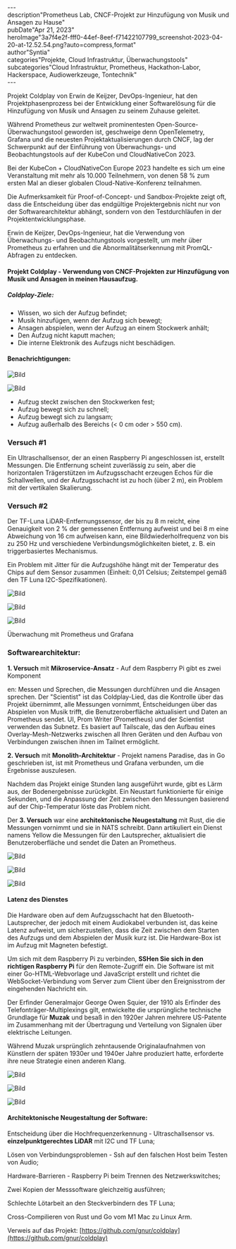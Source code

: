\---  
description"Prometheus Lab, CNCF-Projekt zur Hinzufügung von Musik und Ansagen zu Hause"   
pubDate"Apr 21, 2023"   
heroImage"3a7f4e2f-fff0-44ef-8eef-f71422107799_screenshot-2023-04-20-at-12.52.54.png?auto=compress,format"   
author"Syntia"   
categories"Projekte, Cloud Infrastruktur, Überwachungstools"   
subcategories"Cloud Infrastruktur, Prometheus, Hackathon-Labor, Hackerspace, Audiowerkzeuge, Tontechnik"   
\---  

Projekt Coldplay von Erwin de Keijzer, DevOps-Ingenieur, hat den Projektphasenprozess bei der Entwicklung einer Softwarelösung für die Hinzufügung von Musik und Ansagen zu seinem Zuhause geleitet.

Während Prometheus zur weltweit prominentesten Open-Source-Überwachungstool geworden ist, geschweige denn OpenTelemetry, Grafana und die neuesten Projektaktualisierungen durch CNCF, lag der Schwerpunkt auf der Einführung von Überwachungs- und Beobachtungstools auf der KubeCon und CloudNativeCon 2023.

Bei der KubeCon + CloudNativeCon Europe 2023 handelte es sich um eine Veranstaltung mit mehr als 10.000 Teilnehmern, von denen 58 % zum ersten Mal an dieser globalen Cloud-Native-Konferenz teilnahmen.

Die Aufmerksamkeit für Proof-of-Concept- und Sandbox-Projekte zeigt oft, dass die Entscheidung über das endgültige Projektergebnis nicht nur von der Softwarearchitektur abhängt, sondern von den Testdurchläufen in der Projektentwicklungsphase.

Erwin de Keijzer, DevOps-Ingenieur, hat die Verwendung von Überwachungs- und Beobachtungstools vorgestellt, um mehr über Prometheus zu erfahren und die Abnormalitätserkennung mit PromQL-Abfragen zu entdecken.

#### **Projekt Coldplay - Verwendung von CNCF-Projekten zur Hinzufügung von Musik und Ansagen in meinen Hausaufzug.**

##### **Coldplay-Ziele:**

- Wissen, wo sich der Aufzug befindet;
- Musik hinzufügen, wenn der Aufzug sich bewegt;
- Ansagen abspielen, wenn der Aufzug an einem Stockwerk anhält;
- Den Aufzug nicht kaputt machen;
- Die interne Elektronik des Aufzugs nicht beschädigen.

#### **Benachrichtigungen:**

![Bild](https://images.prismic.io/syntia/3a7f4e2f-fff0-44ef-8eef-f71422107799_screenshot-2023-04-20-at-12.52.54.png?auto=compress,format)

![Bild](https://images.prismic.io/syntia/6b9bf08b-5a88-4e63-aa9f-7aa6413ac99b_screenshot-2023-04-20-at-12.54.11.png?auto=compress,format)

- Aufzug steckt zwischen den Stockwerken fest;
- Aufzug bewegt sich zu schnell;
- Aufzug bewegt sich zu langsam;
- Aufzug außerhalb des Bereichs (< 0 cm oder > 550 cm).

### **Versuch #1**

Ein Ultraschallsensor, der an einen Raspberry Pi angeschlossen ist, erstellt Messungen. Die Entfernung scheint zuverlässig zu sein, aber die horizontalen Trägerstützen im Aufzugsschacht erzeugen Echos für die Schallwellen, und der Aufzugsschacht ist zu hoch (über 2 m), ein Problem mit der vertikalen Skalierung.

### **Versuch #2**

Der TF-Luna LiDAR-Entfernungssensor, der bis zu 8 m reicht, eine Genauigkeit von 2 % der gemessenen Entfernung aufweist und bei 8 m eine Abweichung von 16 cm aufweisen kann, eine Bildwiederholfrequenz von bis zu 250 Hz und verschiedene Verbindungsmöglichkeiten bietet, z. B. ein triggerbasiertes Mechanismus.

Ein Problem mit Jitter für die Aufzugshöhe hängt mit der Temperatur des Chips auf dem Sensor zusammen (Einheit: 0,01 Celsius; Zeitstempel gemäß den TF Luna I2C-Spezifikationen).

![Bild](https://images.prismic.io/syntia/d2547ded-c47c-49e5-ba3e-cc6dea613587_screenshot-2023-04-20-at-11.47.48.png?auto=compress,format)

![Bild](https://images.prismic.io/syntia/53181ac6-c67a-4116-b4bd-59c12d2bd01e_screenshot-2023-04-20-at-12.01.29.png?auto=compress,format)

![Bild](https://images.prismic.io/syntia/617ab138-6ffc-4997-94fe-66ef4b37c2f1_screenshot-2023-04-20-at-12.06.45.png?auto=compress,format)

Überwachung mit Prometheus und Grafana

### **Softwarearchitektur:**

**1. Versuch** mit **Mikroservice-Ansatz** - Auf dem Raspberry Pi gibt es zwei Komponent

en: Messen und Sprechen, die Messungen durchführen und die Ansagen sprechen. Der "Scientist" ist das Coldplay-Lied, das die Kontrolle über das Projekt übernimmt, alle Messungen vornimmt, Entscheidungen über das Abspielen von Musik trifft, die Benutzeroberfläche aktualisiert und Daten an Prometheus sendet. UI, Prom Writer (Prometheus) und der Scientist verwenden das Subnetz. Es basiert auf Tailscale, das den Aufbau eines Overlay-Mesh-Netzwerks zwischen all Ihren Geräten und den Aufbau von Verbindungen zwischen ihnen im Tailnet ermöglicht.

**2. Versuch** mit **Monolith-Architektur** - Projekt namens Paradise, das in Go geschrieben ist, ist mit Prometheus und Grafana verbunden, um die Ergebnisse auszulesen.

Nachdem das Projekt einige Stunden lang ausgeführt wurde, gibt es Lärm aus, der Bodenergebnisse zurückgibt. Ein Neustart funktionierte für einige Sekunden, und die Anpassung der Zeit zwischen den Messungen basierend auf der Chip-Temperatur löste das Problem nicht.

Der **3. Versuch** war eine **architektonische Neugestaltung** mit Rust, die die Messungen vornimmt und sie in NATS schreibt. Dann artikuliert ein Dienst namens Yellow die Messungen für den Lautsprecher, aktualisiert die Benutzeroberfläche und sendet die Daten an Prometheus.

![Bild](https://images.prismic.io/syntia/c89413bf-f8f5-457d-84c6-9133454bb995_screenshot-2023-04-20-at-12.10.53.png?auto=compress,format)

![Bild](https://images.prismic.io/syntia/7b90532a-efb5-4103-9692-3eed32674db2_screenshot-2023-04-20-at-12.36.12.png?auto=compress,format)

![Bild](https://images.prismic.io/syntia/f6a24d7c-dd18-4951-9db9-7e1c00eda89c_screenshot-2023-04-20-at-12.40.17.png?auto=compress,format)

#### **Latenz des Dienstes**

Die Hardware oben auf dem Aufzugsschacht hat den Bluetooth-Lautsprecher, der jedoch mit einem Audiokabel verbunden ist, das keine Latenz aufweist, um sicherzustellen, dass die Zeit zwischen dem Starten des Aufzugs und dem Abspielen der Musik kurz ist. Die Hardware-Box ist im Aufzug mit Magneten befestigt.

Um sich mit dem Raspberry Pi zu verbinden, **SSHen Sie sich in den richtigen Raspberry Pi** für den Remote-Zugriff ein. Die Software ist mit einer Go-HTML-Webvorlage und JavaScript erstellt und richtet die WebSocket-Verbindung vom Server zum Client über den Ereignisstrom der eingehenden Nachricht ein.

Der Erfinder Generalmajor George Owen Squier, der 1910 als Erfinder des Telefonträger-Multiplexings gilt, entwickelte die ursprüngliche technische Grundlage für **Muzak** und besaß in den 1920er Jahren mehrere US-Patente im Zusammenhang mit der Übertragung und Verteilung von Signalen über elektrische Leitungen.

Während Muzak ursprünglich zehntausende Originalaufnahmen von Künstlern der späten 1930er und 1940er Jahre produziert hatte, erforderte ihre neue Strategie einen anderen Klang.

![Bild](https://images.prismic.io/syntia/eebf8b9d-503b-4c32-b940-d50a751882ce_screenshot-2023-04-20-at-11.47.25.png?auto=compress,format)

![Bild](https://images.prismic.io/syntia/76db2edb-8e45-43a0-a298-d1d49dc0b05a_screenshot-2023-04-20-at-12.08.17.png?auto=compress,format)

![Bild](https://images.prismic.io/syntia/ba0ad0b4-bdd0-4336-8d41-f56996d9bfcc_screenshot-2023-04-20-at-12.36.54.png?auto=compress,format)

#### **Architektonische Neugestaltung der Software:**

Entscheidung über die Hochfrequenzerkennung - Ultraschallsensor vs. **einzelpunktgerechtes LiDAR** mit I2C und TF Luna;

Lösen von Verbindungsproblemen - Ssh auf den falschen Host beim Testen von Audio;

Hardware-Barrieren - Raspberry Pi beim Trennen des Netzwerkswitches;

Zwei Kopien der Messsoftware gleichzeitig ausführen;

Schlechte Lötarbeit an den Steckverbindern des TF Luna;

Cross-Compilieren von Rust und Go vom M1 Mac zu Linux Arm.

Verweis auf das Projekt: [https://github.com/gnur/coldplay](https://github.com/gnur/coldplay)